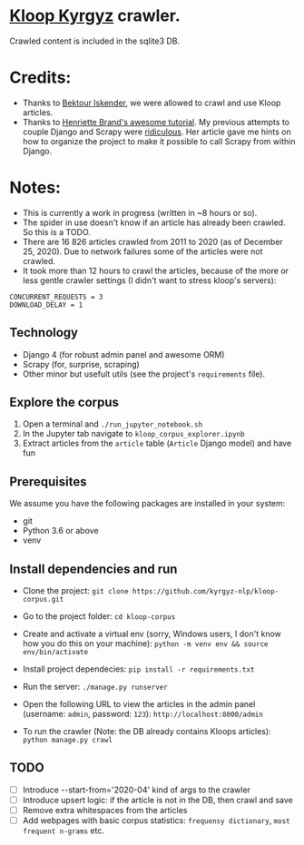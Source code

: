 # [Kloop Kyrgyz](https://ky.kloop.asia) crawler.
Crawled content is included in the sqlite3 DB.


# Credits:
* Thanks to [Bektour Iskender](https://twitter.com/bektour), we were allowed to crawl and use Kloop articles.
* Thanks to [Henriette Brand's awesome tutorial](https://blog.theodo.com/2019/01/data-scraping-scrapy-django-integration/). My previous attempts to couple Django and Scrapy were [ridiculous](https://github.com/kyrgyz-nlp/readthedocs_cleaned_projects_list/). Her article gave me hints on how to organize the project to make it possible to call Scrapy from within Django.

# Notes:
* This is currently a work in progress (written in ~8 hours or so).
* The spider in use doesn't know if an article has already been crawled. So this is a TODO.
* There are 16 826 articles crawled from 2011 to 2020 (as of December 25, 2020). Due to network failures some of the articles were not crawled.
* It took more than 12 hours to crawl the articles, because of the more or less gentle crawler settings (I didn't want to stress kloop's servers):
```
CONCURRENT_REQUESTS = 3
DOWNLOAD_DELAY = 1
```

## Technology
* Django 4 (for robust admin panel and awesome ORM)
* Scrapy (for, surprise, scraping)
* Other minor but usefult utils (see the project's `requirements` file).


## Explore the corpus
1. Open a terminal and `./run_jupyter_notebook.sh`
2. In the Jupyter tab navigate to `kloop_corpus_explorer.ipynb`
3. Extract articles from the `article` table (`Article` Django model) and have fun


## Prerequisites
We assume you have the following packages are installed in your system:
* git
* Python 3.6 or above
* venv


## Install dependencies and run
* Clone the project:
`git clone https://github.com/kyrgyz-nlp/kloop-corpus.git`


* Go to the project folder:
`cd kloop-corpus`

* Create and activate a virtual env (sorry, Windows users, I don't know how you do this on your machine):
`python -m venv env && source env/bin/activate`


* Install project dependecies:
`pip install -r requirements.txt`


* Run the server:
`./manage.py runserver`


* Open the following URL to view the articles in the admin panel (username: `admin`, password: `123`):
`http://localhost:8000/admin`


* To run the crawler (Note: the DB already contains Kloops articles):
`python manage.py crawl`


## TODO
- [ ] Introduce --start-from='2020-04' kind of args to the crawler
- [ ] Introduce upsert logic: if the article is not in the DB, then crawl and save
- [ ] Remove extra whitespaces from the articles
- [ ] Add webpages with basic corpus statistics: `frequensy dictionary`, `most frequent n-grams` etc.
